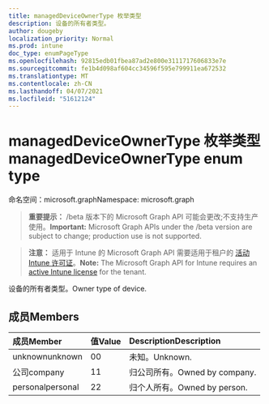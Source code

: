 ```yaml
---
title: managedDeviceOwnerType 枚举类型
description: 设备的所有者类型。
author: dougeby
localization_priority: Normal
ms.prod: intune
doc_type: enumPageType
ms.openlocfilehash: 92815edb01fbea87ad2e800e3111717606833e7e
ms.sourcegitcommit: fe1b4d098af604cc34596f595e799911ea672532
ms.translationtype: MT
ms.contentlocale: zh-CN
ms.lasthandoff: 04/07/2021
ms.locfileid: "51612124"
---
```

# <a name="manageddeviceownertype-enum-type"></a><span data-ttu-id="8025c-103">managedDeviceOwnerType 枚举类型</span><span class="sxs-lookup"><span data-stu-id="8025c-103">managedDeviceOwnerType enum type</span></span>

<span data-ttu-id="8025c-104">命名空间：microsoft.graph</span><span class="sxs-lookup"><span data-stu-id="8025c-104">Namespace: microsoft.graph</span></span>

> <span data-ttu-id="8025c-105">**重要提示：** /beta 版本下的 Microsoft Graph API 可能会更改;不支持生产使用。</span><span class="sxs-lookup"><span data-stu-id="8025c-105">**Important:** Microsoft Graph APIs under the /beta version are subject to change; production use is not supported.</span></span>

> <span data-ttu-id="8025c-106">**注意：** 适用于 Intune 的 Microsoft Graph API 需要适用于租户的 [活动 Intune 许可证](https://go.microsoft.com/fwlink/?linkid=839381)。</span><span class="sxs-lookup"><span data-stu-id="8025c-106">**Note:** The Microsoft Graph API for Intune requires an [active Intune license](https://go.microsoft.com/fwlink/?linkid=839381) for the tenant.</span></span>

<span data-ttu-id="8025c-107">设备的所有者类型。</span><span class="sxs-lookup"><span data-stu-id="8025c-107">Owner type of device.</span></span>

## <a name="members"></a><span data-ttu-id="8025c-108">成员</span><span class="sxs-lookup"><span data-stu-id="8025c-108">Members</span></span>
|<span data-ttu-id="8025c-109">成员</span><span class="sxs-lookup"><span data-stu-id="8025c-109">Member</span></span>|<span data-ttu-id="8025c-110">值</span><span class="sxs-lookup"><span data-stu-id="8025c-110">Value</span></span>|<span data-ttu-id="8025c-111">Description</span><span class="sxs-lookup"><span data-stu-id="8025c-111">Description</span></span>|
|:---|:---|:---|
|<span data-ttu-id="8025c-112">unknown</span><span class="sxs-lookup"><span data-stu-id="8025c-112">unknown</span></span>|<span data-ttu-id="8025c-113">0</span><span class="sxs-lookup"><span data-stu-id="8025c-113">0</span></span>|<span data-ttu-id="8025c-114">未知。</span><span class="sxs-lookup"><span data-stu-id="8025c-114">Unknown.</span></span>|
|<span data-ttu-id="8025c-115">公司</span><span class="sxs-lookup"><span data-stu-id="8025c-115">company</span></span>|<span data-ttu-id="8025c-116">1</span><span class="sxs-lookup"><span data-stu-id="8025c-116">1</span></span>|<span data-ttu-id="8025c-117">归公司所有。</span><span class="sxs-lookup"><span data-stu-id="8025c-117">Owned by company.</span></span>|
|<span data-ttu-id="8025c-118">personal</span><span class="sxs-lookup"><span data-stu-id="8025c-118">personal</span></span>|<span data-ttu-id="8025c-119">2</span><span class="sxs-lookup"><span data-stu-id="8025c-119">2</span></span>|<span data-ttu-id="8025c-120">归个人所有。</span><span class="sxs-lookup"><span data-stu-id="8025c-120">Owned by person.</span></span>|




